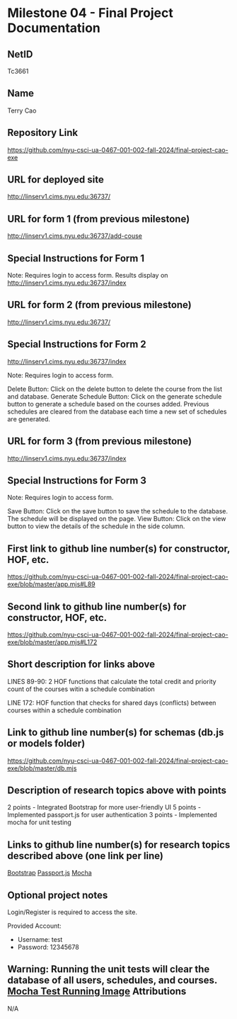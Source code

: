 Milestone 04 - Final Project Documentation
===

NetID
---
Tc3661

Name
---
Terry Cao

Repository Link
---
https://github.com/nyu-csci-ua-0467-001-002-fall-2024/final-project-cao-exe

URL for deployed site 
---
http://linserv1.cims.nyu.edu:36737/

URL for form 1 (from previous milestone) 
---
http://linserv1.cims.nyu.edu:36737/add-couse

Special Instructions for Form 1
---
Note: Requires login to access form.
Results display on http://linserv1.cims.nyu.edu:36737/index

URL for form 2 (from previous milestone)
---
http://linserv1.cims.nyu.edu:36737/

Special Instructions for Form 2
---
http://linserv1.cims.nyu.edu:36737/index

Note: Requires login to access form.

Delete Button: Click on the delete button to delete the course from the list and database.
Generate Schedule Button: Click on the generate schedule button to generate a schedule based on the courses added. Previous schedules are cleared from the database each time a new set of schedules are generated.

URL for form 3 (from previous milestone) 
---
http://linserv1.cims.nyu.edu:36737/index

Special Instructions for Form 3
---

Note: Requires login to access form.

Save Button: Click on the save button to save the schedule to the database. The schedule will be displayed on the page.
View Button: Click on the view button to view the details of the schedule in the side column.

First link to github line number(s) for constructor, HOF, etc.
---
https://github.com/nyu-csci-ua-0467-001-002-fall-2024/final-project-cao-exe/blob/master/app.mjs#L89

Second link to github line number(s) for constructor, HOF, etc.
---
https://github.com/nyu-csci-ua-0467-001-002-fall-2024/final-project-cao-exe/blob/master/app.mjs#L172

Short description for links above
---
LINES 89-90: 2 HOF functions that calculate the total credit and priority count of the courses witin a schedule combination

LINE 172: HOF function that checks for shared days (conflicts) between courses within a schedule combination

Link to github line number(s) for schemas (db.js or models folder)
---
https://github.com/nyu-csci-ua-0467-001-002-fall-2024/final-project-cao-exe/blob/master/db.mjs

Description of research topics above with points
---
2 points - Integrated Bootstrap for more user-friendly UI
5 points - Implemented passport.js for user authentication
3 points - Implemented mocha for unit testing

Links to github line number(s) for research topics described above (one link per line)
---
[Bootstrap](https://github.com/nyu-csci-ua-0467-001-002-fall-2024/final-project-cao-exe/blob/master/src/views/index.hbs)
[Passport.js](https://github.com/nyu-csci-ua-0467-001-002-fall-2024/final-project-cao-exe/blob/master/auth.mjs)
[Mocha](https://github.com/nyu-csci-ua-0467-001-002-fall-2024/final-project-cao-exe/blob/master/tests/app.test.mjs)

Optional project notes 
--- 
Login/Register is required to access the site.

Provided Account:
- Username: test
- Password: 12345678

Warning: Running the unit tests will clear the database of all users, schedules, and courses.
[Mocha Test Running Image](../documentation/unitTests.png)
Attributions
---
N/A